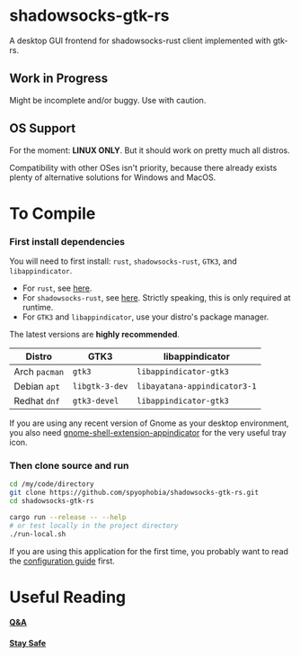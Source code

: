 # shadowsocks-gtk-rs

A desktop GUI frontend for shadowsocks-rust client implemented with gtk-rs.

## Work in Progress

Might be incomplete and/or buggy. Use with caution.

## OS Support

For the moment: **LINUX ONLY**. But it should work on pretty much all distros.

Compatibility with other OSes isn't priority, because there already exists plenty of alternative solutions for Windows and MacOS.

# To Compile

### First install dependencies

You will need to first install: `rust`, `shadowsocks-rust`, `GTK3`, and `libappindicator`.
 - For `rust`, see [here](https://www.rust-lang.org/tools/install).
 - For `shadowsocks-rust`, see [here](https://www.rust-lang.org/tools/install). Strictly speaking, this is only required at runtime.
 - For `GTK3` and `libappindicator`, use your distro's package manager.

The latest versions are **highly recommended**.

| Distro        | GTK3           | libappindicator              |
| ------------- | -------------- | ---------------------------- |
| Arch `pacman` | `gtk3`         | `libappindicator-gtk3`       |
| Debian `apt`  | `libgtk-3-dev` | `libayatana-appindicator3-1` |
| Redhat `dnf`  | `gtk3-devel`   | `libappindicator-gtk3`       |

If you are using any recent version of Gnome as your desktop environment, you also need [gnome-shell-extension-appindicator](https://extensions.gnome.org/extension/615) for the very useful tray icon.

### Then clone source and run

```sh
cd /my/code/directory
git clone https://github.com/spyophobia/shadowsocks-gtk-rs.git
cd shadowsocks-gtk-rs
```

```sh
cargo run --release -- --help
# or test locally in the project directory
./run-local.sh
```

If you are using this application for the first time, you probably want to read the [configuration guide](res/QnA.md#how-to-customise-configuration) first.

# Useful Reading

#### [Q&A](res/QnA.md)

#### [Stay Safe](res/stay-safe.md)

